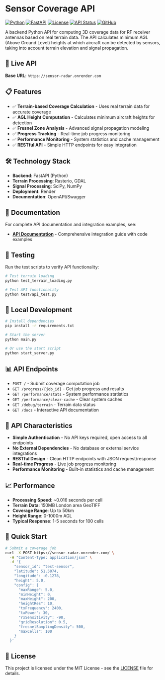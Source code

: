 # Sensor Coverage API

[![Python](https://img.shields.io/badge/python-3.11-blue.svg)](https://www.python.org/)
[![FastAPI](https://img.shields.io/badge/FastAPI-0.104.1-green.svg)](https://fastapi.tiangolo.com/)
[![License](https://img.shields.io/badge/license-MIT-blue.svg)](LICENSE)
[![API Status](https://img.shields.io/badge/API-Live-green.svg)](https://sensor-radar.onrender.com)
[![GitHub](https://img.shields.io/badge/GitHub-Repository-blue.svg)](https://github.com/dunnerz/sensor-radar)

A backend Python API for computing 3D coverage data for RF receiver antennas based on real terrain data. The API calculates minimum AGL (Above Ground Level) heights at which aircraft can be detected by sensors, taking into account terrain elevation and signal propagation.

## 🚀 Live API

**Base URL**: `https://sensor-radar.onrender.com`

## 📋 Features

- ✅ **Terrain-based Coverage Calculation** - Uses real terrain data for accurate coverage
- ✅ **AGL Height Computation** - Calculates minimum aircraft heights for detection
- ✅ **Fresnel Zone Analysis** - Advanced signal propagation modeling
- ✅ **Progress Tracking** - Real-time job progress monitoring
- ✅ **Performance Monitoring** - System statistics and cache management
- ✅ **RESTful API** - Simple HTTP endpoints for easy integration

## 🛠️ Technology Stack

- **Backend**: FastAPI (Python)
- **Terrain Processing**: Rasterio, GDAL
- **Signal Processing**: SciPy, NumPy
- **Deployment**: Render
- **Documentation**: OpenAPI/Swagger

## 📖 Documentation

For complete API documentation and integration examples, see:
- **[API Documentation](API_DOCUMENTATION.md)** - Comprehensive integration guide with code examples

## 🧪 Testing

Run the test scripts to verify API functionality:

```bash
# Test terrain loading
python test_terrain_loading.py

# Test API functionality
python test/api_test.py
```

## 🔧 Local Development

```bash
# Install dependencies
pip install -r requirements.txt

# Start the server
python main.py

# Or use the start script
python start_server.py
```

## 📊 API Endpoints

- `POST /` - Submit coverage computation job
- `GET /progress/{job_id}` - Get job progress and results
- `GET /performance/stats` - System performance statistics
- `GET /performance/clear-cache` - Clear system caches
- `GET /debug/terrain` - Terrain data status
- `GET /docs` - Interactive API documentation

## 🔧 API Characteristics

- **Simple Authentication** - No API keys required, open access to all endpoints
- **No External Dependencies** - No database or external service integrations
- **RESTful Design** - Clean HTTP endpoints with JSON request/response
- **Real-time Progress** - Live job progress monitoring
- **Performance Monitoring** - Built-in statistics and cache management

## 📈 Performance

- **Processing Speed**: ~0.016 seconds per cell
- **Terrain Data**: 150MB London area GeoTIFF
- **Coverage Range**: Up to 50km
- **Height Range**: 0-1000m AGL
- **Typical Response**: 1-5 seconds for 100 cells

## 🔗 Quick Start

```bash
# Submit a coverage job
curl -X POST https://sensor-radar.onrender.com/ \
  -H "Content-Type: application/json" \
  -d '{
    "sensor_id": "test-sensor",
    "latitude": 51.5074,
    "longitude": -0.1278,
    "height": 5.0,
    "config": {
      "maxRange": 5.0,
      "minHeight": 0,
      "maxHeight": 200,
      "heightRes": 10,
      "txFrequency": 2400,
      "txPower": 30,
      "rxSensitivity": -90,
      "gridResolution": 0.5,
      "fresnelSamplingDensity": 500,
      "maxCells": 100
    }
  }'
```

## 📄 License

This project is licensed under the MIT License - see the [LICENSE](LICENSE) file for details.

